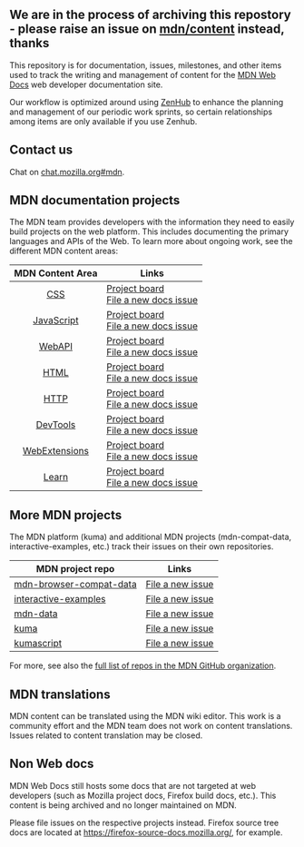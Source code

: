 ## We are in the process of archiving this repostory - please raise an issue on [mdn/content](https://github.com/mdn/content) instead, thanks

This repository is for documentation, issues, milestones, and other items
used to track the writing and management of content for the [MDN Web Docs](https://developer.mozilla.org/) web developer documentation site. 

Our workflow is optimized around using [ZenHub](https://www.zenhub.com/) to enhance the planning and management of our periodic work sprints, so certain relationships among items are only available if you use Zenhub.

## Contact us

Chat on [chat.mozilla.org#mdn](https://chat.mozilla.org/#/room/#mdn:mozilla.org).


## MDN documentation projects

The MDN team provides developers with the information they need to easily build projects on the web platform. This includes documenting the primary languages and APIs of the Web. To learn more about ongoing work, see the different MDN content areas:

| MDN Content Area | Links |
|:----------------:|-------|
| [CSS](https://developer.mozilla.org/en-US/docs/Web/CSS) | [Project board](https://github.com/mdn/sprints/projects/6) <br> [File a new docs issue](https://github.com/mdn/sprints/issues/new?labels=Content%3ACSS&template=1-css-docs-template.md) |
| [JavaScript](https://developer.mozilla.org/en-US/docs/Web/JavaScript) | [Project board](https://github.com/mdn/sprints/projects/5) <br> [File a new docs issue](https://github.com/mdn/sprints/issues/new?labels=Content%3AJS&template=2-js-docs-template.md) |
| [WebAPI](https://developer.mozilla.org/en-US/docs/Web/API) | [Project board](https://github.com/mdn/sprints/projects/16) <br> [File a new docs issue](https://github.com/mdn/sprints/issues/new?labels=Content%3AAPI) |
| [HTML](https://developer.mozilla.org/en-US/docs/Web/HTML) | [Project board](https://github.com/mdn/sprints/projects/9) <br> [File a new docs issue](https://github.com/mdn/sprints/issues/new?labels=Content%3AHTML&template=3-html-docs-template.md) |
| [HTTP](https://developer.mozilla.org/en-US/docs/Web/HTTP) | [Project board](https://github.com/mdn/sprints/projects/10) <br> [File a new docs issue](https://github.com/mdn/sprints/issues/new?labels=Content%3AHTTP&template=4-http-docs-template.md) |
| [DevTools](https://developer.mozilla.org/en-US/docs/Tools) | [Project board](https://github.com/mdn/sprints/projects/8) <br> [File a new docs issue](https://github.com/mdn/sprints/issues/new?labels=Content%3ADevTools&template=5-devtools-docs-template.md) |
| [WebExtensions](https://developer.mozilla.org/en-US/docs/Mozilla/Add-ons/WebExtensions) | [Project board](https://github.com/mdn/sprints/projects/7) <br> [File a new docs issue](https://github.com/mdn/sprints/issues/new?labels=Content%3AWebExt&template=6-webext-docs-template.md) |
| [Learn](https://developer.mozilla.org/en-US/docs/Learn) | [Project board](https://github.com/mdn/sprints/projects/12) <br> [File a new docs issue](https://github.com/mdn/sprints/issues/new?labels=Content%3ALearn&template=7-learn-docs-template.md) |

## More MDN projects

The MDN platform (kuma) and additional MDN projects (mdn-compat-data, interactive-examples, etc.) track their issues on their own repositories.

| MDN project repo | Links |
|------------------|-------|
| [mdn-browser-compat-data](https://github.com/mdn/browser-compat-data) | [File a new issue](https://github.com/mdn/browser-compat-data/issues) | 
| [interactive-examples](https://github.com/mdn/interactive-examples) | [File a new issue](https://github.com/mdn/interactive-examples/issues) |
| [mdn-data](https://github.com/mdn/data) | [File a new issue](https://github.com/mdn/data/issues) |
| [kuma](https://github.com/mdn/kuma) | [File a new issue](https://github.com/mdn/kuma/issues) | 
| [kumascript](https://github.com/mdn/kumascript) | [File a new issue](https://github.com/mdn/kumascript/issues) | 

For more, see also the [full list of repos in the MDN GitHub organization](https://github.com/mdn).

## MDN translations

MDN content can be translated using the MDN wiki editor. This work is a community effort and the MDN team does not work on content translations. Issues related to content translation may be closed.

## Non Web docs

MDN Web Docs still hosts some docs that are not targeted at web developers (such as Mozilla project docs, Firefox build docs, etc.). This content is being archived and no longer maintained on MDN. 

Please file issues on the respective projects instead. Firefox source tree docs are located at https://firefox-source-docs.mozilla.org/, for example.
